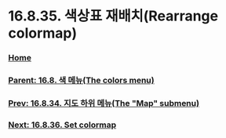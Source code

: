 # 16.8.35. 색상표 재배치(Rearrange colormap)

### [Home](./00-home.md)
### [Parent: 16.8. 색 메뉴(The colors menu)](./16-08-00-the-colors-menu.md)
### [Prev: 16.8.34. 지도 하위 메뉴(The "Map" submenu)](./16-08-34-the-map-submenu.md)
### [Next: 16.8.36. Set colormap](./16-08-36-set-colormap.md)
